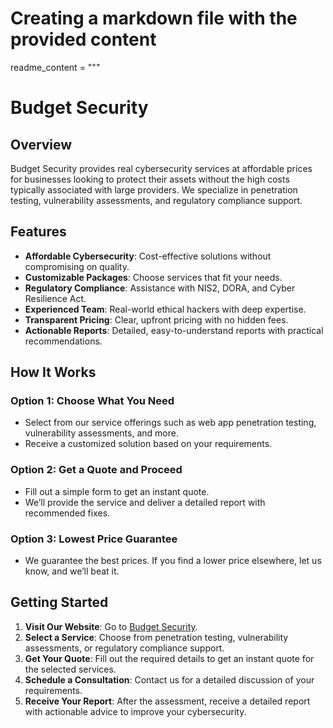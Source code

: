 # Creating a markdown file with the provided content

readme_content = """
# Budget Security

## Overview

Budget Security provides real cybersecurity services at affordable prices for businesses looking to protect their assets without the high costs typically associated with large providers. We specialize in penetration testing, vulnerability assessments, and regulatory compliance support.

## Features

- **Affordable Cybersecurity**: Cost-effective solutions without compromising on quality.
- **Customizable Packages**: Choose services that fit your needs.
- **Regulatory Compliance**: Assistance with NIS2, DORA, and Cyber Resilience Act.
- **Experienced Team**: Real-world ethical hackers with deep expertise.
- **Transparent Pricing**: Clear, upfront pricing with no hidden fees.
- **Actionable Reports**: Detailed, easy-to-understand reports with practical recommendations.

## How It Works

### Option 1: Choose What You Need
- Select from our service offerings such as web app penetration testing, vulnerability assessments, and more.
- Receive a customized solution based on your requirements.

### Option 2: Get a Quote and Proceed
- Fill out a simple form to get an instant quote.
- We’ll provide the service and deliver a detailed report with recommended fixes.

### Option 3: Lowest Price Guarantee
- We guarantee the best prices. If you find a lower price elsewhere, let us know, and we’ll beat it.

## Getting Started

1. **Visit Our Website**: Go to [Budget Security](https://budget-security.netlify.app/).
2. **Select a Service**: Choose from penetration testing, vulnerability assessments, or regulatory compliance support.
3. **Get Your Quote**: Fill out the required details to get an instant quote for the selected services.
4. **Schedule a Consultation**: Contact us for a detailed discussion of your requirements.
5. **Receive Your Report**: After the assessment, receive a detailed report with actionable advice to improve your cybersecurity.
